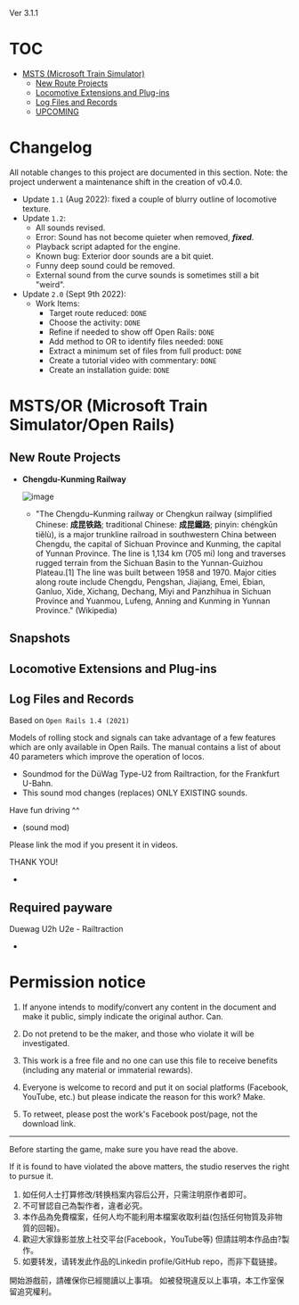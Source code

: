 Ver 3.1.1

# TOC
- [MSTS (Microsoft Train Simulator)](#--textbf-msts--microsoft-train-simulator---)
  * [New Route Projects](#new-route-projects)
  * [Locomotive Extensions and Plug-ins](#locomotive-extensions-and-plug-ins)
  * [Log Files and Records](#log-files-and-records)
  * [UPCOMING](#)

# Changelog
All notable changes to this project are documented in this section. Note: the project underwent a maintenance shift in the creation of v0.4.0.
- Update `1.1` (Aug 2022): fixed a couple of blurry outline of locomotive texture.
- Update `1.2`:
  - All sounds revised.
  - Error: Sound has not become quieter when removed, ***fixed***.
  - Playback script adapted for the engine.
  - Known bug: Exterior door sounds are a bit quiet.
  - Funny deep sound could be removed.
  - External sound from the curve sounds is sometimes still a bit "weird".
- Update `2.0` (Sept 9th 2022):
  - Work Items:
    - Target route reduced: `DONE`
    - Choose the activity: `DONE`
    - Refine if needed to show off Open Rails: `DONE`
    - Add method to OR to identify files needed: `DONE`
    - Extract a minimum set of files from full product: `DONE`
    - Create a tutorial video with commentary: `DONE`
    - Create an installation guide: `DONE`

# MSTS/OR (Microsoft Train Simulator/Open Rails)

## New Route Projects

- **Chengdu-Kunming Railway**

  ![image](https://upload.wikimedia.org/wikipedia/commons/6/69/Guancunba_Station.jpg)
  - "The Chengdu–Kunming railway or Chengkun railway (simplified Chinese: **成昆铁路**; traditional Chinese: **成昆鐵路**; pinyin: chéngkūn tiělù), is a major trunkline railroad in southwestern China between Chengdu, the capital of Sichuan Province and Kunming, the capital of Yunnan Province. The line is 1,134 km (705 mi) long and traverses rugged terrain from the Sichuan Basin to the Yunnan-Guizhou Plateau.[1] The line was built between 1958 and 1970. Major cities along route include Chengdu, Pengshan, Jiajiang, Emei, Ebian, Ganluo, Xide, Xichang, Dechang, Miyi and Panzhihua in Sichuan Province and Yuanmou, Lufeng, Anning and Kunming in Yunnan Province." (Wikipedia)

## Snapshots



## Locomotive Extensions and Plug-ins

## Log Files and Records

Based on `Open Rails 1.4 (2021)`

Models of rolling stock and signals can take advantage of a few features which are only available in Open Rails. The manual contains a list of about 40 parameters which improve the operation of locos.

- Soundmod for the DüWag Type-U2 from Railtraction, for the Frankfurt U-Bahn.
- This sound mod changes (replaces) ONLY EXISTING sounds.

Have fun driving ^^

- (sound mod)

Please link the mod if you present it in videos.

THANK YOU!

-

## Required payware

Duewag U2h U2e - Railtraction

-



# Permission notice

1. If anyone intends to modify/convert any content in the document and make it public, simply indicate the original author. Can.
2. Do not pretend to be the maker, and those who violate it will be investigated. 
3. This work is a free file and no one can use this file to receive benefits (including any material or immaterial rewards). 

4. Everyone is welcome to record and put it on social platforms (Facebook, YouTube, etc.) but please indicate the reason for this work? Make. 

5. To retweet, please post the work's Facebook post/page, not the download link. 

---


Before starting the game, make sure you have read the above. 

If it is found to have violated the above matters, the studio reserves the right to pursue it.

1. 如任何人士打算修改/转换档案内容后公开，只需注明原作者即可。
2. 不可冒認自己為製作者，違者必究。
3. 本作品為免費檔案，任何人均不能利用本檔案收取利益(包括任何物質及非物質的回報)。
4. 歡迎大家錄影並放上社交平台(Facebook，YouTube等) 但請註明本作品由?製作。
5. 如要转发，请转发此作品的Linkedin profile/GitHub repo，而非下载链接。

開始游戲前，請確保你已經閱讀以上事項。
如被發現違反以上事項，本工作室保留追究權利。
